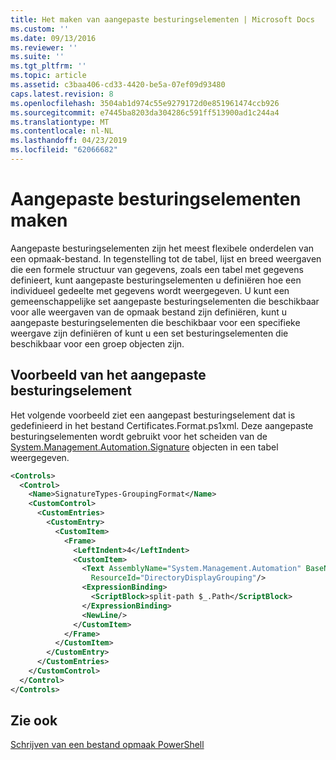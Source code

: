```yaml
---
title: Het maken van aangepaste besturingselementen | Microsoft Docs
ms.custom: ''
ms.date: 09/13/2016
ms.reviewer: ''
ms.suite: ''
ms.tgt_pltfrm: ''
ms.topic: article
ms.assetid: c3baa406-cd33-4420-be5a-07ef09d93480
caps.latest.revision: 8
ms.openlocfilehash: 3504ab1d974c55e9279172d0e851961474ccb926
ms.sourcegitcommit: e7445ba8203da304286c591ff513900ad1c244a4
ms.translationtype: MT
ms.contentlocale: nl-NL
ms.lasthandoff: 04/23/2019
ms.locfileid: "62066682"
---
```

# <a name="creating-custom-controls"></a>Aangepaste besturingselementen maken

Aangepaste besturingselementen zijn het meest flexibele onderdelen van een opmaak-bestand. In tegenstelling tot de tabel, lijst en breed weergaven die een formele structuur van gegevens, zoals een tabel met gegevens definieert, kunt aangepaste besturingselementen u definiëren hoe een individueel gedeelte met gegevens wordt weergegeven. U kunt een gemeenschappelijke set aangepaste besturingselementen die beschikbaar voor alle weergaven van de opmaak bestand zijn definiëren, kunt u aangepaste besturingselementen die beschikbaar voor een specifieke weergave zijn definiëren of kunt u een set besturingselementen die beschikbaar voor een groep objecten zijn.

## <a name="custom-control-example"></a>Voorbeeld van het aangepaste besturingselement

Het volgende voorbeeld ziet een aangepast besturingselement dat is gedefinieerd in het bestand Certificates.Format.ps1xml. Deze aangepaste besturingselementen wordt gebruikt voor het scheiden van de [System.Management.Automation.Signature](/dotnet/api/System.Management.Automation.Signature) objecten in een tabel weergegeven.

```xml
<Controls>
  <Control>
    <Name>SignatureTypes-GroupingFormat</Name>
    <CustomControl>
      <CustomEntries>
        <CustomEntry>
          <CustomItem>
            <Frame>
              <LeftIndent>4</LeftIndent>
              <CustomItem>
                <Text AssemblyName="System.Management.Automation" BaseName="FileSystemProviderStrings"
                  ResourceId="DirectoryDisplayGrouping"/>
                <ExpressionBinding>
                  <ScriptBlock>split-path $_.Path</ScriptBlock>
                </ExpressionBinding>
                <NewLine/>
              </CustomItem>
            </Frame>
          </CustomItem>
        </CustomEntry>
      </CustomEntries>
    </CustomControl>
  </Control>
</Controls>

```

## <a name="see-also"></a>Zie ook

[Schrijven van een bestand opmaak PowerShell](./writing-a-powershell-formatting-file.md)
